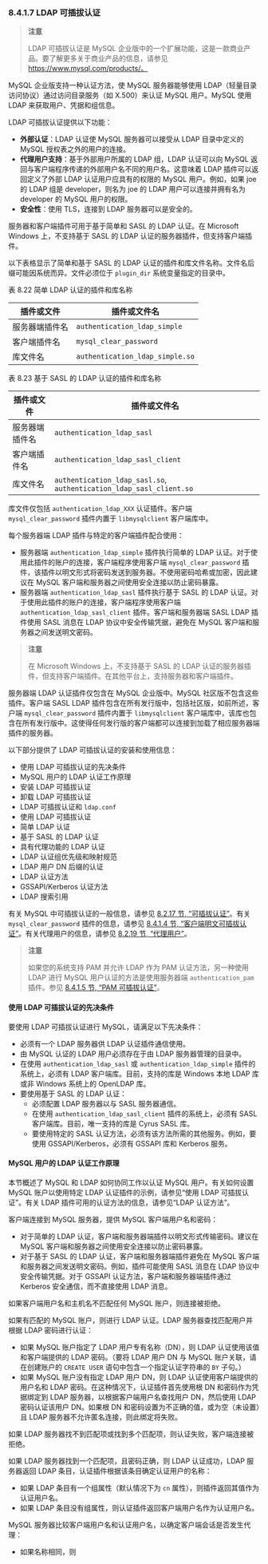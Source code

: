 ### 8.4.1.7 LDAP 可插拔认证

> **注意**
>
> LDAP 可插拔认证是 MySQL 企业版中的一个扩展功能，这是一款商业产品。要了解更多关于商业产品的信息，请参见 https://www.mysql.com/products/。

MySQL 企业版支持一种认证方法，使 MySQL 服务器能够使用 LDAP（轻量目录访问协议）通过访问目录服务（如 X.500）来认证 MySQL 用户。MySQL 使用 LDAP 来获取用户、凭据和组信息。

LDAP 可插拔认证提供以下功能：

- **外部认证**：LDAP 认证使 MySQL 服务器可以接受从 LDAP 目录中定义的 MySQL 授权表之外的用户的连接。
- **代理用户支持**：基于外部用户所属的 LDAP 组，LDAP 认证可以向 MySQL 返回与客户端程序传递的外部用户名不同的用户名。这意味着 LDAP 插件可以返回定义了外部 LDAP 认证用户应具有的权限的 MySQL 用户。例如，如果 joe 的 LDAP 组是 developer，则名为 joe 的 LDAP 用户可以连接并拥有名为 developer 的 MySQL 用户的权限。
- **安全性**：使用 TLS，连接到 LDAP 服务器可以是安全的。

服务器和客户端插件可用于基于简单和 SASL 的 LDAP 认证。在 Microsoft Windows 上，不支持基于 SASL 的 LDAP 认证的服务器插件，但支持客户端插件。

以下表格显示了简单和基于 SASL 的 LDAP 认证的插件和库文件名称。文件名后缀可能因系统而异。文件必须位于 `plugin_dir` 系统变量指定的目录中。

表 8.22 简单 LDAP 认证的插件和库名称

| 插件或文件     | 插件或文件名                    |
| -------------- | ------------------------------- |
| 服务器端插件名 | `authentication_ldap_simple`    |
| 客户端插件名   | `mysql_clear_password`          |
| 库文件名       | `authentication_ldap_simple.so` |

表 8.23 基于 SASL 的 LDAP 认证的插件和库名称

| 插件或文件     | 插件或文件名                                                 |
| -------------- | ------------------------------------------------------------ |
| 服务器端插件名 | `authentication_ldap_sasl`                                   |
| 客户端插件名   | `authentication_ldap_sasl_client`                            |
| 库文件名       | `authentication_ldap_sasl.so`, `authentication_ldap_sasl_client.so` |

库文件仅包括 `authentication_ldap_XXX` 认证插件。客户端 `mysql_clear_password` 插件内置于 `libmysqlclient` 客户端库中。

每个服务器端 LDAP 插件与特定的客户端插件配合使用：

- 服务器端 `authentication_ldap_simple` 插件执行简单的 LDAP 认证。对于使用此插件的账户的连接，客户端程序使用客户端 `mysql_clear_password` 插件，该插件以明文形式将密码发送到服务器。不使用密码哈希或加密，因此建议在 MySQL 客户端和服务器之间使用安全连接以防止密码暴露。
- 服务器端 `authentication_ldap_sasl` 插件执行基于 SASL 的 LDAP 认证。对于使用此插件的账户的连接，客户端程序使用客户端 `authentication_ldap_sasl_client` 插件。客户端和服务器端 SASL LDAP 插件使用 SASL 消息在 LDAP 协议中安全传输凭据，避免在 MySQL 客户端和服务器之间发送明文密码。

> **注意**
>
> 在 Microsoft Windows 上，不支持基于 SASL 的 LDAP 认证的服务器插件，但支持客户端插件。在其他平台上，支持服务器和客户端插件。

服务器端 LDAP 认证插件仅包含在 MySQL 企业版中。MySQL 社区版不包含这些插件。客户端 SASL LDAP 插件包含在所有发行版中，包括社区版，如前所述，客户端 `mysql_clear_password` 插件内置于 `libmysqlclient` 客户端库中，该库也包含在所有发行版中。这使得任何发行版的客户端都可以连接到加载了相应服务器端插件的服务器。

以下部分提供了 LDAP 可插拔认证的安装和使用信息：

- 使用 LDAP 可插拔认证的先决条件
- MySQL 用户的 LDAP 认证工作原理
- 安装 LDAP 可插拔认证
- 卸载 LDAP 可插拔认证
- LDAP 可插拔认证和 `ldap.conf`
- 使用 LDAP 可插拔认证
- 简单 LDAP 认证
- 基于 SASL 的 LDAP 认证
- 具有代理功能的 LDAP 认证
- LDAP 认证组优先级和映射规范
- LDAP 用户 DN 后缀的认证
- LDAP 认证方法
- GSSAPI/Kerberos 认证方法
- LDAP 搜索引用

有关 MySQL 中可插拔认证的一般信息，请参见 [8.2.17 节, “可插拔认证”](#8.2.17-可插拔认证)。有关 `mysql_clear_password` 插件的信息，请参见 [8.4.1.4 节, “客户端明文可插拔认证”](#8.4.1.4-客户端明文可插拔认证)。有关代理用户的信息，请参见 [8.2.19 节, “代理用户”](#8.2.19-代理用户)。

> **注意**
>
> 如果您的系统支持 PAM 并允许 LDAP 作为 PAM 认证方法，另一种使用 LDAP 进行 MySQL 用户认证的方法是使用服务器端 `authentication_pam` 插件。参见 [8.4.1.5 节, “PAM 可插拔认证”](#8.4.1.5-pam-可插拔认证)。

#### 使用 LDAP 可插拔认证的先决条件

要使用 LDAP 可插拔认证进行 MySQL，请满足以下先决条件：

- 必须有一个 LDAP 服务器供 LDAP 认证插件通信使用。
- 由 MySQL 认证的 LDAP 用户必须存在于由 LDAP 服务器管理的目录中。
- 在使用 `authentication_ldap_sasl` 或 `authentication_ldap_simple` 插件的系统上，必须有 LDAP 客户端库。目前，支持的库是 Windows 本地 LDAP 库或非 Windows 系统上的 OpenLDAP 库。
- 要使用基于 SASL 的 LDAP 认证：
  - 必须配置 LDAP 服务器以与 SASL 服务器通信。
  - 在使用 `authentication_ldap_sasl_client` 插件的系统上，必须有 SASL 客户端库。目前，唯一支持的库是 Cyrus SASL 库。
  - 要使用特定的 SASL 认证方法，必须有该方法所需的其他服务。例如，要使用 GSSAPI/Kerberos，必须有 GSSAPI 库和 Kerberos 服务。

#### MySQL 用户的 LDAP 认证工作原理

本节概述了 MySQL 和 LDAP 如何协同工作以认证 MySQL 用户。有关如何设置 MySQL 账户以使用特定 LDAP 认证插件的示例，请参见“使用 LDAP 可插拔认证”。有关 LDAP 插件可用的认证方法的信息，请参见“LDAP 认证方法”。

客户端连接到 MySQL 服务器，提供 MySQL 客户端用户名和密码：

- 对于简单的 LDAP 认证，客户端和服务器端插件以明文形式传输密码。建议在 MySQL 客户端和服务器之间使用安全连接以防止密码暴露。
- 对于基于 SASL 的 LDAP 认证，客户端和服务器端插件避免在 MySQL 客户端和服务器之间发送明文密码。例如，插件可能使用 SASL 消息在 LDAP 协议中安全传输凭据。对于 GSSAPI 认证方法，客户端和服务器端插件通过 Kerberos 安全通信，而不直接使用 LDAP 消息。

如果客户端用户名和主机名不匹配任何 MySQL 账户，则连接被拒绝。

如果有匹配的 MySQL 账户，则进行 LDAP 认证。LDAP 服务器查找匹配用户并根据 LDAP 密码进行认证：

- 如果 MySQL 账户指定了 LDAP 用户专有名称（DN），则 LDAP 认证使用该值和客户端提供的 LDAP 密码。（要将 LDAP 用户 DN 与 MySQL 账户关联，请在创建账户的 `CREATE USER` 语句中包含一个指定认证字符串的 `BY` 子句。）
- 如果 MySQL 账户没有指定 LDAP 用户 DN，则 LDAP 认证使用客户端提供的用户名和 LDAP 密码。在这种情况下，认证插件首先使用根 DN 和密码作为凭据绑定到 LDAP 服务器，以根据客户端用户名查找用户 DN，然后使用 LDAP 密码认证该用户 DN。如果根 DN 和密码设置为不正确的值，或为空（未设置）且 LDAP 服务器不允许匿名连接，则此绑定将失败。

如果 LDAP 服务器找不到匹配项或找到多个匹配项，则认证失败，客户端连接被拒绝。

如果 LDAP 服务器找到一个匹配项，且密码正确，则 LDAP 认证成功，LDAP 服务器返回 LDAP 条目，认证插件根据该条目确定认证用户的名称：

- 如果 LDAP 条目有一个组属性（默认情况下为 `cn` 属性），则插件返回其值作为认证用户名。
- 如果 LDAP 条目没有组属性，则认证插件返回客户端用户名作为认证用户名。

MySQL 服务器比较客户端用户名和认证用户名，以确定客户端会话是否发生代理：

- 如果名称相同，则